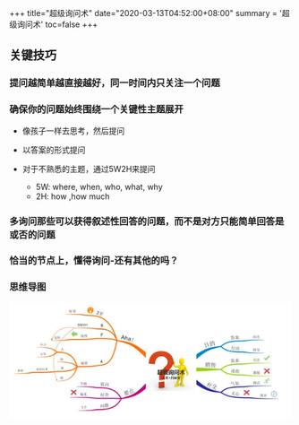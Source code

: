 +++
title="超级询问术"
date="2020-03-13T04:52:00+08:00"
summary = '超级询问术'
toc=false
+++

关键技巧
--------

### 提问越简单越直接越好，同一时间内只关注一个问题

### 确保你的问题始终围绕一个关键性主题展开

-	像孩子一样去思考，然后提问

-	以答案的形式提问

-	对于不熟悉的主题，通过5W2H来提问

	-	5W: where, when, who, what, why
	-	2H: how ,how much

### 多询问那些可以获得叙述性回答的问题，而不是对方只能简单回答是或否的问题

### 恰当的节点上，懂得询问-还有其他的吗？

### 思维导图

![超级询问术思维导图](img_0.png)


